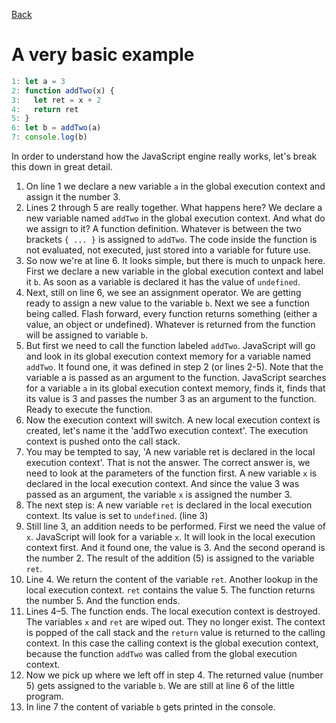 [Back](./README.md)

# A very basic example

```js
1: let a = 3
2: function addTwo(x) {
3:   let ret = x + 2
4:   return ret
5: }
6: let b = addTwo(a)
7: console.log(b)
```

In order to understand how the JavaScript engine really works, let's break this down in great detail.

1. On line 1 we declare a new variable `a` in the global execution context and assign it the number 3.
2. Lines 2 through 5 are really together. What happens here? We declare a new variable named `addTwo` in the global execution context. And what do we assign to it? A function definition. Whatever is between the two brackets `{ ... }` is assigned to `addTwo`. The code inside the function is not evaluated, not executed, just stored into a variable for future use.
3. So now we're at line 6. It looks simple, but there is much to unpack here. First we declare a new variable in the global execution context and label it `b`. As soon as a variable is declared it has the value of `undefined`.
4. Next, still on line 6, we see an assignment operator. We are getting ready to assign a new value to the variable `b`. Next we see a function being called. Flash forward, every function returns something (either a value, an object or undefined). Whatever is returned from the function will be assigned to variable `b`.
5. But first we need to call the function labeled `addTwo`. JavaScript will go and look in its global execution context memory for a variable named `addTwo`. It found one, it was defined in step 2 (or lines 2-5). Note that the variable a is passed as an argument to the function. JavaScript searches for a variable `a` in its global execution context memory, finds it, finds that its value is 3 and passes the number 3 as an argument to the function. Ready to execute the function.
6. Now the execution context will switch. A new local execution context is created, let's name it the 'addTwo execution context'. The execution context is pushed onto the call stack.
7. You may be tempted to say, 'A new variable ret is declared in the local execution context'. That is not the answer. The correct answer is, we need to look at the parameters of the function first. A new variable `x` is declared in the local execution context. And since the value 3 was passed as an argument, the variable `x` is assigned the number 3.
8. The next step is: A new variable `ret` is declared in the local execution context. Its value is set to `undefined`. (line 3)
9. Still line 3, an addition needs to be performed. First we need the value of `x`. JavaScript will look for a variable `x`. It will look in the local execution context first. And it found one, the value is 3. And the second operand is the number 2. The result of the addition (5) is assigned to the variable `ret`.
10. Line 4. We return the content of the variable `ret`. Another lookup in the local execution context. `ret` contains the value 5. The function returns the number 5. And the function ends.
11. Lines 4–5. The function ends. The local execution context is destroyed. The variables `x` and `ret` are wiped out. They no longer exist. The context is popped of the call stack and the `return` value is returned to the calling context. In this case the calling context is the global execution context, because the function `addTwo` was called from the global execution context.
12. Now we pick up where we left off in step 4. The returned value (number 5) gets assigned to the variable `b`. We are still at line 6 of the little program.
13. In line 7 the content of variable `b` gets printed in the console.